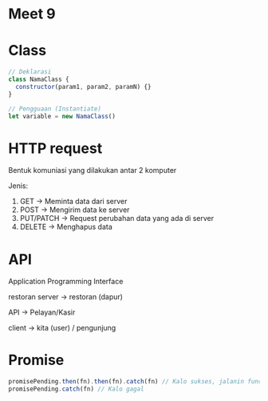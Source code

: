 # Meet 9

# Class

```js
// Deklarasi
class NamaClass {
  constructor(param1, param2, paramN) {}
}

// Pengguaan (Instantiate)
let variable = new NamaClass()
```

# HTTP request
Bentuk komuniasi yang dilakukan antar 2 komputer

Jenis:
1. GET -> Meminta data dari server
2. POST -> Mengirim data ke server
3. PUT/PATCH -> Request perubahan data yang ada di server
4. DELETE -> Menghapus data


# API
Application Programming Interface

restoran
server -> restoran (dapur)

API -> Pelayan/Kasir

client -> kita (user) / pengunjung


# Promise
```js
promisePending.then(fn).then(fn).catch(fn) // Kalo sukses, jalanin function yang add di then
promisePending.catch(fn) // Kalo gagal
```